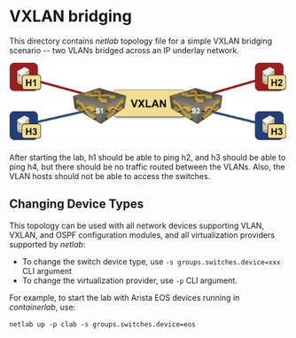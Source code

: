 # VXLAN bridging

This directory contains *netlab* topology file for a simple VXLAN bridging scenario -- two VLANs bridged across an IP underlay network.

![VXLAN bridging topology](vxlan-bridging.png)

After starting the lab, h1 should be able to ping h2, and h3 should be able to ping h4, but there should be no traffic routed between the VLANs. Also, the VLAN hosts should not be able to access the switches.

## Changing Device Types

This topology can be used with all network devices supporting VLAN, VXLAN, and OSPF configuration modules, and all virtualization providers supported by *netlab*:

* To change the switch device type, use `-s groups.switches.device=xxx` CLI argument
* To change the virtualization provider, use `-p` CLI argument.

For example, to start the lab with Arista EOS devices running in _containerlab_, use:

```
netlab up -p clab -s groups.switches.device=eos
```
